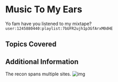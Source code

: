 # Music To My Ears

Yo fam have you listened to my mixtape?
`user:1245880440:playlist:7bUFR2ujh1p3GfArxM0dHE`

## Topics Covered

## Additional Information

The recon spans multiple sites.
![img](http://www.souljuicin.com/wp-content/uploads/2014/12/resized_425x282_red-beet.jpg)
